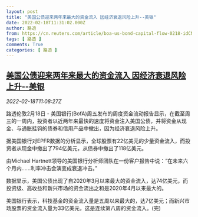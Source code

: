 ```yaml
---
layout: post
title: "美国公债迎来两年来最大的资金流入 因经济衰退风险上升--美银"
date: 2022-02-18T11:31:02.000Z
author: 路透
from: https://cn.reuters.com/article/boa-us-bond-capital-flow-0218-idCNKBS2KN11U
tags: [ 路透 ]
comments: True
categories: [ 路透 ]
---
```

<!--1645183862000-->
[美国公债迎来两年来最大的资金流入 因经济衰退风险上升--美银](https://cn.reuters.com/article/boa-us-bond-capital-flow-0218-idCNKBS2KN11U)
------

<div>
<div><i>2022-02-18T11:08:27Z</i></div><p>路透伦敦2月18日 - 美国银行(BofA)周五发布的周度资金流动报告显示，在截至周三的一周内，投资者以近两年来最快的速度将资金注入美国公债，并将资金从现金、与通胀挂钩的债券和信用产品中撤出，因为经济衰退风险上升。</p><p>据美国银行对EPFR数据的分析显示，全球股票有22亿美元的少量资金流入，而投资者从现金中撤出了794亿美元，从债券中撤出了118亿美元。</p><p>由Michael Hartnett领导的美国银行分析师团队在一份客户报告中说：“在未来六个月内......利率冲击会演变成衰退冲击。”</p><p>数据显示，美国公债出现了自2020年3月以来最大的资金流入，达74亿美元，而投资级、高收益和新兴市场的资金流出之和是2020年4月以来最大的。</p><p>美国银行表示，科技基金的资金流入量是五周以来最大的，达7亿美元；而新兴市场股票的资金流入量为33亿美元，这是连续第八周的资金流入。(完)</p>
</div>
